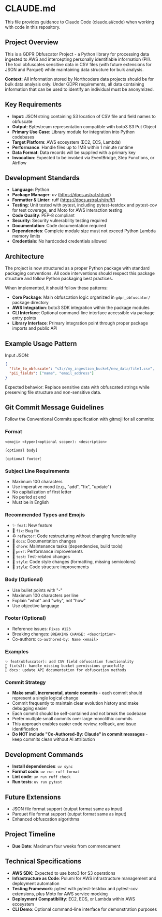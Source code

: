 # CLAUDE.md

This file provides guidance to Claude Code (claude.ai/code) when working with code in this repository.

## Project Overview

This is a GDPR Obfuscator Project - a Python library for processing data ingested to AWS and intercepting personally identifiable information (PII). The tool obfuscates sensitive data in CSV files (with future extensions for JSON and Parquet) while maintaining data structure for bulk analysis.

**Context**: All information stored by Northcoders data projects should be for bulk data analysis only. Under GDPR requirements, all data containing information that can be used to identify an individual must be anonymized.

## Key Requirements

- **Input**: JSON string containing S3 location of CSV file and field names to obfuscate
- **Output**: Bytestream representation compatible with boto3 S3 Put Object
- **Primary Use Case**: Library module for integration into Python codebases
- **Target Platform**: AWS ecosystem (EC2, ECS, Lambda)
- **Performance**: Handle files up to 1MB within 1 minute runtime
- **Data Format**: Data records will be supplied with a primary key
- **Invocation**: Expected to be invoked via EventBridge, Step Functions, or Airflow

## Development Standards

- **Language**: Python
- **Package Manager**: uv (https://docs.astral.sh/uv/)
- **Formatter & Linter**: ruff (https://docs.astral.sh/ruff/)
- **Testing**: Unit tested with pytest, including pytest-testdox and pytest-cov for test coverage, and Moto for AWS interaction testing
- **Code Quality**: PEP-8 compliant
- **Security**: Security vulnerability testing required
- **Documentation**: Code documentation required
- **Dependencies**: Complete module size must not exceed Python Lambda memory limits
- **Credentials**: No hardcoded credentials allowed

## Architecture

The project is now structured as a proper Python package with standard packaging conventions. All code interventions should respect this package structure and follow Python packaging best practices.

When implemented, it should follow these patterns:

- **Core Package**: Main obfuscation logic organized in `gdpr_obfuscator/` package directory
- **AWS Integration**: boto3 SDK integration within the package modules
- **CLI Interface**: Optional command-line interface accessible via package entry points
- **Library Interface**: Primary integration point through proper package imports and public API

## Example Usage Pattern

Input JSON:
```json
{
  "file_to_obfuscate": "s3://my_ingestion_bucket/new_data/file1.csv",
  "pii_fields": ["name", "email_address"]
}
```

Expected behavior: Replace sensitive data with obfuscated strings while preserving file structure and non-sensitive data.

## Git Commit Message Guidelines

Follow the Conventional Commits specification with gitmoji for all commits:

### Format
```
<emoji> <type>(<optional scope>): <description>

[optional body]

[optional footer]
```

### Subject Line Requirements
- Maximum 100 characters
- Use imperative mood (e.g., "add", "fix", "update")
- No capitalization of first letter
- No period at end
- Must be in English

### Recommended Types and Emojis
- ✨ `feat`: New feature
- 🐛 `fix`: Bug fix
- ♻️ `refactor`: Code restructuring without changing functionality
- 📝 `docs`: Documentation changes
- 🔧 `chore`: Maintenance tasks (dependencies, build tools)
- 🚀 `perf`: Performance improvements
- 🧪 `test`: Test-related changes
- 💄 `style`: Code style changes (formatting, missing semicolons)
- 🎨 `style`: Code structure improvements

### Body (Optional)
- Use bullet points with "-"
- Maximum 100 characters per line
- Explain "what" and "why", not "how"
- Use objective language

### Footer (Optional)
- Reference issues: `Fixes #123`
- Breaking changes: `BREAKING CHANGE: <description>`
- Co-authors: `Co-authored-by: Name <email>`

### Examples
```
✨ feat(obfuscator): add CSV field obfuscation functionality
🐛 fix(s3): handle missing bucket permissions gracefully
📝 docs: update API documentation for obfuscation methods
```

### Commit Strategy
- **Make small, incremental, atomic commits** - each commit should represent a single logical change
- Commit frequently to maintain clear evolution history and make debugging easier
- Each commit should be self-contained and not break the codebase
- Prefer multiple small commits over large monolithic commits
- This approach enables easier code review, rollback, and issue identification
- **Do NOT include "Co-Authored-By: Claude" in commit messages** - keep commits clean without AI attribution

## Development Commands

- **Install dependencies**: `uv sync`
- **Format code**: `uv run ruff format`
- **Lint code**: `uv run ruff check`
- **Run tests**: `uv run pytest`

## Future Extensions

- JSON file format support (output format same as input)
- Parquet file format support (output format same as input)
- Enhanced obfuscation algorithms

## Project Timeline

- **Due Date**: Maximum four weeks from commencement

## Technical Specifications

- **AWS SDK**: Expected to use boto3 for S3 operations
- **Infrastructure as Code**: Pulumi for AWS infrastructure management and deployment automation
- **Testing Framework**: pytest with pytest-testdox and pytest-cov extensions, plus Moto for AWS service mocking
- **Deployment Compatibility**: EC2, ECS, or Lambda within AWS ecosystem
- **CLI Demo**: Optional command-line interface for demonstration purposes
